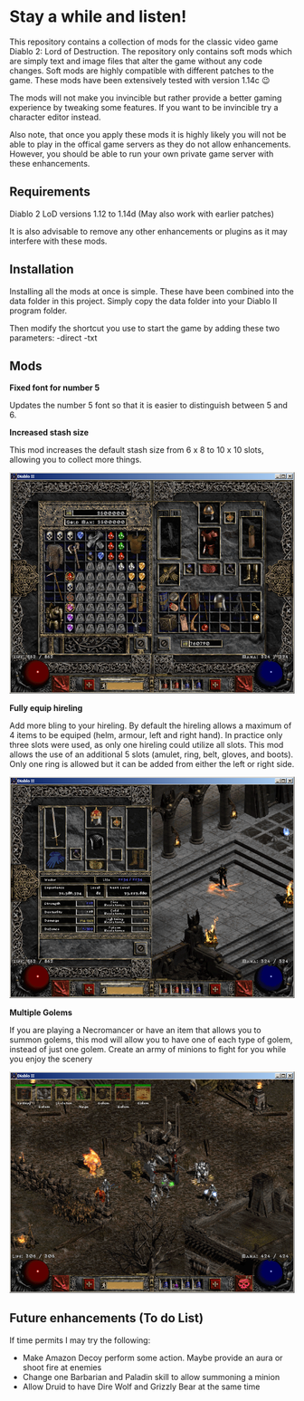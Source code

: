 # Stay a while and listen!

This repository contains a collection of mods for the classic video game Diablo 2: Lord of Destruction.  The repository only contains soft mods which are simply text and image files that alter the game without any code changes.  Soft mods are highly compatible with different patches to the game.  These mods have been extensively tested with version 1.14c :wink:

The mods will not make you invincible but rather provide a better gaming experience by tweaking some features.  If you want to be invincible try a character editor instead.

Also note, that once you apply these mods it is highly likely you will not be able to play in the offical game servers as they do not allow enhancements.  However, you should be able to run your own private game server with these enhancements.

## Requirements

Diablo 2 LoD versions 1.12 to 1.14d (May also work with earlier patches)

It is also advisable to remove any other enhancements or plugins as it may interfere with these mods.

## Installation
Installing all the mods at once is simple.  These have been combined into the data folder in this project.  Simply copy the data folder into your Diablo II program folder.

Then modify the shortcut you use to start the game by adding these two parameters: -direct -txt

## Mods

**Fixed font for number 5**

Updates the number 5 font so that it is easier to distinguish between 5 and 6.


**Increased stash size**

This mod increases the default stash size from 6 x 8 to 10 x 10 slots, allowing you to collect more things.

![Fully equipped hireling](images/10x10_stash.png)


**Fully equip hireling**

Add more bling to your hireling. By default the hireling allows a maximum of 4 items to be equiped (helm, armour, left and right hand).  In practice only three slots were used, as only one hireling could utilize all slots.  This mod allows the use of an additional 5 slots (amulet, ring, belt, gloves, and boots).  Only one ring is allowed but it can be added from either the left or right side.

![Fully equipped hireling](images/full_equip_hireling.png)


**Multiple Golems**

If you are playing a Necromancer or have an item that allows you to summon golems, this mod will allow you to have one of each type of golem, instead of just one golem.  Create an army of minions to fight for you while you enjoy the scenery

![Multiple Golems](images/multi_golem.png)


## Future enhancements (To do List)

If time permits I may try the following:
* Make Amazon Decoy perform some action.  Maybe provide an aura or shoot fire at enemies
* Change one Barbarian and Paladin skill to allow summoning a minion
* Allow Druid to have Dire Wolf and Grizzly Bear at the same time
